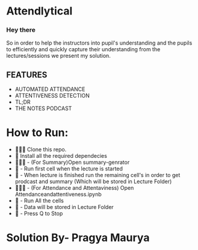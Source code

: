 # Attendlytical
### Hey there 

So in order to help the instructors into pupil's understanding and the pupils to efficiently and quickly capture their understanding from the lectures/sessions we present my solution.

## FEATURES

- AUTOMATED ATTENDANCE
- ATTENTIVENESS DETECTION
- TL;DR
- THE NOTES PODCAST

# How to Run:
- 👨🏽‍💻 Clone this repo.
- 🌱 Install all the required dependecies
- 👨🏽‍💻 - (For Summary)Open summary-genrator
- 🌱 - Run first cell when the lecture is started
- 🌱 - When lecture is finished run the remaining cell's in order to get prodcast and summary (Which will be stored in Lecture Folder)
- 👨🏽‍💻 - (For Attendance and Attentaviness) Open Attendanceandattentiveness.ipynb
- 🌱 - Run All the cells
- 🌱 - Data will be stored in Lecture Folder
- 🌱 - Press Q to Stop

# Solution By- Pragya Maurya
